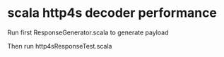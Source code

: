 # scala http4s decoder performance


Run first ResponseGenerator.scala to generate payload

Then run http4sResponseTest.scala 
